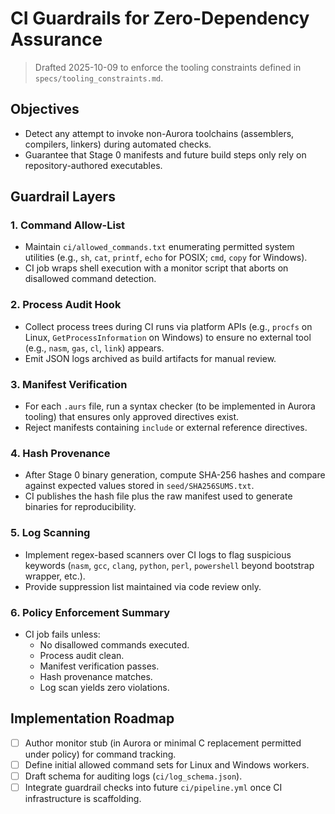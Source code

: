 # CI Guardrails for Zero-Dependency Assurance

> Drafted 2025-10-09 to enforce the tooling constraints defined in `specs/tooling_constraints.md`.

## Objectives
- Detect any attempt to invoke non-Aurora toolchains (assemblers, compilers, linkers) during automated checks.
- Guarantee that Stage 0 manifests and future build steps only rely on repository-authored executables.

## Guardrail Layers

### 1. Command Allow-List
- Maintain `ci/allowed_commands.txt` enumerating permitted system utilities (e.g., `sh`, `cat`, `printf`, `echo` for POSIX; `cmd`, `copy` for Windows).
- CI job wraps shell execution with a monitor script that aborts on disallowed command detection.

### 2. Process Audit Hook
- Collect process trees during CI runs via platform APIs (e.g., `procfs` on Linux, `GetProcessInformation` on Windows) to ensure no external tool (e.g., `nasm`, `gas`, `cl`, `link`) appears.
- Emit JSON logs archived as build artifacts for manual review.

### 3. Manifest Verification
- For each `.aurs` file, run a syntax checker (to be implemented in Aurora tooling) that ensures only approved directives exist.
- Reject manifests containing `include` or external reference directives.

### 4. Hash Provenance
- After Stage 0 binary generation, compute SHA-256 hashes and compare against expected values stored in `seed/SHA256SUMS.txt`.
- CI publishes the hash file plus the raw manifest used to generate binaries for reproducibility.

### 5. Log Scanning
- Implement regex-based scanners over CI logs to flag suspicious keywords (`nasm`, `gcc`, `clang`, `python`, `perl`, `powershell` beyond bootstrap wrapper, etc.).
- Provide suppression list maintained via code review only.

### 6. Policy Enforcement Summary
- CI job fails unless:
  - No disallowed commands executed.
  - Process audit clean.
  - Manifest verification passes.
  - Hash provenance matches.
  - Log scan yields zero violations.

## Implementation Roadmap
- [ ] Author monitor stub (in Aurora or minimal C replacement permitted under policy) for command tracking.
- [ ] Define initial allowed command sets for Linux and Windows workers.
- [ ] Draft schema for auditing logs (`ci/log_schema.json`).
- [ ] Integrate guardrail checks into future `ci/pipeline.yml` once CI infrastructure is scaffolding.
